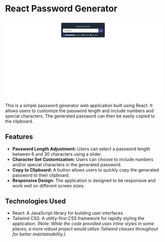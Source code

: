 # React Password Generator
<img src="./public/React-password-generator.png">
This is a simple password generator web application built using React. It allows users to customize the password length and include numbers and special characters.  The generated password can then be easily copied to the clipboard.

## Features

-   **Password Length Adjustment:** Users can select a password length between 6 and 30 characters using a slider.
-   **Character Set Customization:** Users can choose to include numbers and/or special characters in the generated password.
-   **Copy to Clipboard:** A button allows users to quickly copy the generated password to their clipboard.
-   **Responsive Design:** The application is designed to be responsive and work well on different screen sizes.

## Technologies Used

-   React: A JavaScript library for building user interfaces.
-   Tailwind CSS: A utility-first CSS framework for rapidly styling the application.  *(Note: While the code provided uses inline styles in some places, a more robust project would utilize Tailwind classes throughout for better maintainability.)*
